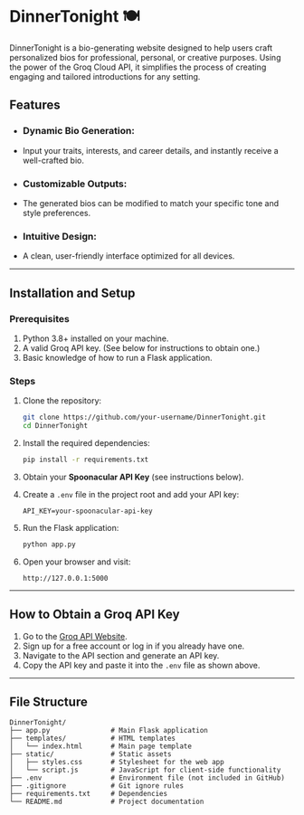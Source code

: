 # DinnerTonight 🍽️

DinnerTonight is a bio-generating website designed to help users craft personalized bios for professional, personal, or creative purposes. Using the power of the Groq Cloud API, it simplifies the process of creating engaging and tailored introductions for any setting.
## Features
- ### Dynamic Bio Generation:
- Input your traits, interests, and career details, and instantly receive a well-crafted bio.
- ### Customizable Outputs:
- The generated bios can be modified to match your specific tone and style preferences.
- ### Intuitive Design:
- A clean, user-friendly interface optimized for all devices.

---

## Installation and Setup

### Prerequisites
1. Python 3.8+ installed on your machine.
2. A valid Groq API key. (See below for instructions to obtain one.)
3. Basic knowledge of how to run a Flask application.

### Steps
1. Clone the repository:
   ```bash
   git clone https://github.com/your-username/DinnerTonight.git
   cd DinnerTonight
   ```

2. Install the required dependencies:
   ```bash
   pip install -r requirements.txt
   ```

3. Obtain your **Spoonacular API Key** (see instructions below).

4. Create a `.env` file in the project root and add your API key:
   ```plaintext
   API_KEY=your-spoonacular-api-key
   ```

5. Run the Flask application:
   ```bash
   python app.py
   ```

6. Open your browser and visit:
   ```
   http://127.0.0.1:5000
   ```

---

## How to Obtain a Groq API Key
1. Go to the [Groq API Website](https://console.groq.com).
2. Sign up for a free account or log in if you already have one.
3. Navigate to the API section and generate an API key.
4. Copy the API key and paste it into the `.env` file as shown above.

---

## File Structure
```
DinnerTonight/
├── app.py               # Main Flask application
├── templates/           # HTML templates
│   └── index.html       # Main page template
├── static/              # Static assets
│   ├── styles.css       # Stylesheet for the web app
│   └── script.js        # JavaScript for client-side functionality
├── .env                 # Environment file (not included in GitHub)
├── .gitignore           # Git ignore rules
├── requirements.txt     # Dependencies
└── README.md            # Project documentation
```

